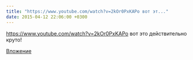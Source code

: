 ```yaml
---
title: "https://www.youtube.com/watch?v=2kOr0PxKAPo вот эт..."
date: 2015-04-12 22:06:00 +0300
---
```


https://www.youtube.com/watch?v=2kOr0PxKAPo вот это действительно круто!

[Вложение](https://vk.com/video41076938_170895701)
